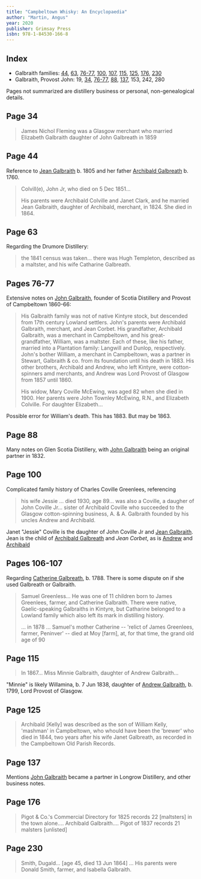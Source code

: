 ```yaml
---
title: "Campbeltown Whisky: An Encyclopaedia"
author: "Martin, Angus"
year: 2020
publisher: Grimsay Press
isbn: 978-1-84530-166-8
---
```


## Index

* Galbraith families: [44](#page-44), [63](#page-63), [76-77](#pages-76-77), [100](#page-100), [107](#pages-106-107), [115](#page-115), [125](#page-125), [176](#page-176), [230](#page-230)
* Galbraith, Provost John: 19, [34](#page-34), [76-77](#pages-76-77), [88](#page-88), [137](#page-137), 153, 242, 280

Pages not summarized are distillery business or  personal, non-genealogical details.

## Page 34

> James Nichol Fleming was a Glasgow merchant who married Elizabeth Galbraith daughter of John Galbreath in 1859


## Page 44

Reference to [Jean Galbraith](/people/galbraith-jean-1805.md) b. 1805 
and her father [Archibald Galbreath](/people/galbreath-archibald-1760.md) b. 1760.

> Colvill(e), John Jr, who died on 5 Dec
> 1851...
>
> His parents were Archibald Colville and Janet Clark, and
> he married Jean Galbraith, daughter of Archibald, merchant,
> in 1824. She died in 1864.

## Page 63

Regarding the Drumore Distillery:

> the 1841 census was taken... there was Hugh Templeton,
> described as a maltster, and his wife Catharine Galbreath.
   
## Pages 76-77

Extensive notes on [John Galbraith](/people/galbraith-john-1809.md), founder of Scotia Distillery and Provost of Campbeltown 1860-66:

> His Galbraith family was not of native Kintyre stock, 
> but descended from 17th century Lowland settlers. John's
> parents were Archibald Galbraith, merchant, and Jean
> Corbet. His grandfather, Archibald Galbraith, was a
> merchant in Campbeltown, and his great-grandfather,
> William, was a maltster. Each of these, like his father,
> married into a Plantation family: Langwill and Dunlop,
> respectively. John's bother William, a merchant in Campbeltown,
> was a partner in Stewart, Galbraith & co. from its foundation
> until his death in 1883. His other brothers, Archibald and Andrew,
> who left Kintyre, were cotton-spinners amd merchants, and
> Andrew was Lord Provost of Glasgow from 1857 until 1860.
>
> His widow, Mary Coville McEwing, was aged 82 when she died
> in 1900. Her parents were John Townley McEwing, R.N., and 
> Elizabeth Colville. For daughter Elizabeth...

Possible error for William's death.  This has 1883.  But may be 1863.

## Page 88

Many notes on Glen Scotia Distillery, with [John Galbraith](/people/galbraith-john-1809.md) being an original partner in 1832.

## Page 100

Complicated family history of Charles Coville Greenlees, referencing

> his wife Jessie ... died 1930, age 89... was also a Coville, a daugher of John Coville Jr... sister of Archibald Coville
> who succeeded to the Glasgow cotton-spinning business, A. & A. Galbraith founded by his uncles 
> Andrew and Archibald.

Janet "Jessie" Coville is the daughter of John Coville Jr and [Jean Galbraith](/people/galbraith-jean-1805.md).  Jean is the child of [Archibald Galbreath](galbreath-archibald-1760.md) and *Jean Corbet*, as is  [Andrew](/people/galbraith-andrew-1799.md) and [Archibald](/people/galbraith-archibald-1807.md)

## Pages 106-107
 
 Regarding [Catherine Galbreath](/people/galbreath-catherine-1788.md), b. 1788.  There is some dispute on if she used Galbreath or Galbraith.
 
> Samuel Greenless...  He was one of 11 children born to
> James Greenlees, farmer, and Catherine Galbraith. There were
> native, Gaelic-speaking Galbraiths in Kintyre, but Catharine
> belonged to a Lowland family which also left its mark in
> distilling history.
>
> ... in 1878 ... Samuel's mother Catherine -- 'relict of 
> James Greenlees, farmer, Peninver' -- died at Moy [farm],
> at, for that time, the grand old age of 90

## Page 115

> In 1867... Miss Minnie Galbraith, daughter of Andrew Galbraith...

"Minnie" is likely Willamina, b. 7 Jun 1838, daughter of [Andrew Galbraith](/people/galbraith-andrew-1799.md), b. 1799, Lord Provost of Glasgow.
   
## Page 125

> Archibald [Kelly] was described as the son of William Kelly,
> 'mashman' in Campbeltown, who whould have been the 'brewer'
> who died in 1844, two years after his wife Janet Galbreath,
> as recorded in the Campbeltown Old Parish Records.
 
## Page 137

Mentions [John Galbraith](/people/galbraith-john-1809.md) became a partner in Longrow Distillery, and other business notes.

## Page 176

> Pigot & Co.'s Commercial Directory for 1825 records 22 [maltsters] in the town alone.... Archibald Galbraith.... 
> Pigot of 1837 records 21 malsters [unlisted]

## Page 230

> Smith, Dugald... [age 45, died 13 Jun 1864] ... His parents
> were Donald Smith, farmer, and Isabella Galbraith.
